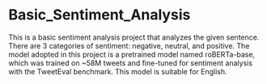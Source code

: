 # Basic_Sentiment_Analysis
This is a basic sentiment analysis project that analyzes the given sentence.
There are 3 categories of sentiment: negative, neutral, and positive.
The model adopted in this project is a pretrained model named roBERTa-base, which was trained on ~58M tweets and fine-tuned for sentiment analysis with the TweetEval benchmark.
This model is suitable for English.
